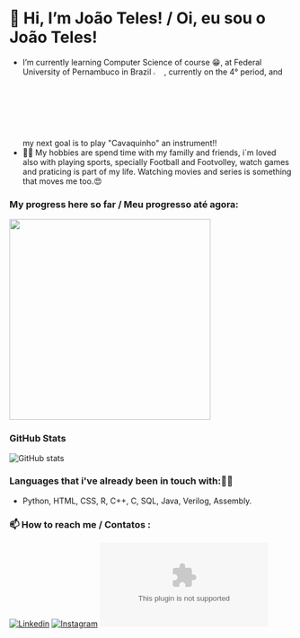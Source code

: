 # 👋 Hi, I’m João Teles! / Oi, eu sou o João Teles!

- I’m currently learning Computer Science of course 😁, at Federal University of Pernambuco in Brazil <img src="https://logos-download.com/wp-content/uploads/2021/07/Flag_of_Brazil.png" alt="brazilian flag" width="4%" height="3%">, currently on the 4° period, and my next goal is to play "Cavaquinho" an instrument!!
- 🧗‍♀️ My hobbies are spend time with my familly and friends, i´m loved also with playing sports, specially Football and Footvolley, watch games and praticing is part of my life.
Watching movies and series is something that moves me too.😍

### My progress here so far / Meu progresso até agora:
   <a href="#"><img src="https://github-readme-streak-stats.herokuapp.com/?user=JoaoTeles87&theme=dark&layout=compact" width="358" ></a>

### GitHub Stats

![GitHub stats](https://github-readme-stats-git-masterrstaa-rickstaa.vercel.app/api?username=JoaoTeles87&hide_title=true&show_icons=true&include_all_commits=false&count_private=true&line_height=25&hide=issues&bg_color=000&title_color=FF00F6&text_color=FFF&border_radius=3&border_color=36123c&icon_color=FF00F6&theme=jolly)
<!--[![Most Used Languages](https://github-readme-stats-git-masterrstaa-rickstaa.vercel.app/api/top-langs/?username=JoaoTeles87&line_height=10&card_width=290&layout=compact&hide_title=false&count_private=true&langs_count=5&show_icons=true&title_color=FF00F6&hide=html,css,scss&bg_color=000&text_color=8B8B8B&border_radius=3&border_color=561760&count_private=true)](https://github.com/JoaoTeles87/github-readme-stats)-->


### Languages that i've already been in touch with:🧑‍💻

- Python, HTML, CSS, R, C++, C, SQL, Java, Verilog, Assembly.

### 📫 How to reach me / Contatos : 
     
[![Linkedin](https://img.shields.io/badge/linkedin-46a2f1.svg?&amp;style=for-the-badge&amp;logo=linkedin&amp;logoColor=white)](https://www.linkedin.com/in/jo%C3%A3o-teles-ba9823279/) 
[![Instagram](https://res.cloudinary.com/practicaldev/image/fetch/s--AO81Hx6l--/c_limit%2Cf_auto%2Cfl_progressive%2Cq_auto%2Cw_800/https://img.shields.io/badge/Instagram-E4405F%3Fstyle%3Dfor-the-badge%26logo%3Dinstagram%26logoColor%3Dwhite)](https://www.instagram.com/joaonteles/) 
[![Gmail](https://res.cloudinary.com/practicaldev/image/fetch/s--E1O-Q5iM--/c_limit%2Cf_auto%2Cfl_progressive%2Cq_auto%2Cw_800/https://img.shields.io/badge/Gmail-D14836%3Fstyle%3Dfor-the-badge%26logo%3Dgmail%26logoColor%3Dwhite%26link%3Dmailto:mayannait%40gmail.com)](mailto:jant@cin.ufpe.br?subject=Hey&body=Hey%20Jo%C3%A3o%2C%20how%20are%20you%20doing%3F) 


